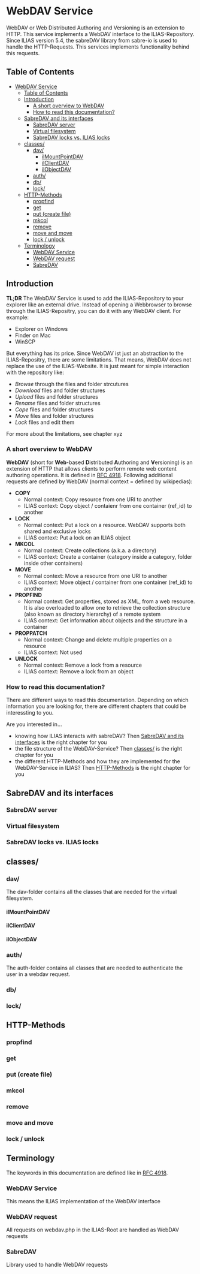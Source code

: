 # WebDAV Service
WebDAV or Web Distributed Authoring and Versioning is an extension to HTTP. This service implements a WebDAV interface to the ILIAS-Repository. Since ILIAS version 5.4, the sabreDAV library from sabre-io is used to handle the HTTP-Requests. This services implements functionality behind this requests.

## Table of Contents
* [WebDAV Service](#webdav-service)
    * [Table of Contents](#table-of-contents)
    * [Introduction](#introduction)
        * [A short overview to WebDAV](#a-short-overview-to-webdav)
        * [How to read this documentation?](#how-to-read-this-documentation)
    * [SabreDAV and its interfaces](#sabredav-and-its-interfaces)
        * [SabreDAV server](#sabredav-server)
        * [Virtual filesystem](#virtual-filesystem)
        * [SabreDAV locks vs. ILIAS locks](#sabredav-locks-vs-ilias-locks)
    * [classes/](#classes)
        * [dav/](#dav)
            * [ilMountPointDAV](#ilmountpointdav)
            * [ilClientDAV](#ilclientdav)
            * [ilObjectDAV](#ilobjectdav)
        * [auth/](#auth)
        * [db/](#db)
        * [lock/](#lock)
    * [HTTP-Methods](#http-methods)
        * [propfind](#propfind)
        * [get](#get)
        * [put (create file)](#put-create-file)
        * [mkcol](#mkcol)
        * [remove](#remove)
        * [move and move](#move-and-move)
        * [lock / unlock](#lock--unlock)
    * [Terminology](#terminology)
        * [WebDAV Service](#webdav-service)
        * [WebDAV request](#webdav-request)
        * [SabreDAV](#sabredav)


## Introduction
**TL;DR** The WebDAV Service is used to add the ILIAS-Repository to your explorer like an external drive. Instead of opening a Webbrowser to browse through the ILIAS-Repositry, you can do it with any WebDAV client. For example:

* Explorer on Windows
* Finder on Mac
* WinSCP

But everything has its price. Since WebDAV ist just an abstraction to the ILIAS-Repositry, there are some limitations. That means, WebDAV does not replace the use of the ILIAS-Website. It is just meant for simple interaction with the repository like:

* _Browse_ through the files and folder strcutures
* _Download_ files and folder structures
* _Upload_ files and folder structures
* _Rename_ files and folder structures
* _Cope_ files and folder structures
* _Move_ files and folder structures
* _Lock_ files and edit them

For more about the limitations, see chapter xyz

### A short overview to WebDAV

**WebDAV** (short for **Web**-based **D**istributed **A**uthoring and **V**ersioning) is an extension of HTTP that allows clients to perform remote web content authoring operations. It is defined in [RFC 4918](https://tools.ietf.org/html/rfc4918). Following additional requests are defined by WebDAV (normal context = defined by wikipedias):

* **COPY**
    * Normal context: Copy resource from one URI to another
    * ILIAS context: Copy object / contaienr from one container (ref_id) to another
* **LOCK**
    * Normal context: Put a lock on a resource. WebDAV supports both shared and exclusive locks
    * ILIAS context: Put a lock on an ILIAS object
* **MKCOL**
    * Normal context: Create collections (a.k.a. a directory)
    * ILIAS context: Create a container (category inside a category, folder inside other containers)
* **MOVE**
    * Normal context: Move a resource from one URI to another
    * ILIAS context: Move object / container from one container (ref_id) to another
* **PROPFIND**
    * Normal context: Get properties, stored as XML, from a web resource. It is also overloaded to allow one to retrieve the collection structure (also known as directory hierarchy) of a remote system
    * ILIAS context: Get information about objects and the structure in a container
* **PROPPATCH**
    *  Normal context: Change and delete multiple properties on a resource
    *  ILIAS context: Not used
* **UNLOCK**
    *  Normal context: Remove a lock from a resource
    *  ILIAS context: Remove a lock from an object


### How to read this documentation?

There are different ways to read this documentation. Depending on which information you are looking for, there are different chapters that could be interessting to you. 

Are you interested in...

* knowing how ILIAS interacts with sabreDAV? Then [SabreDAV and its interfaces](#sabredav-and-its-interfaces) is the right chapter for you
* the file structure of the WebDAV-Service? Then [classes/](#classes/) is the right chapter for you
* the different HTTP-Methods and how they are implemented for the WebDAV-Service in ILIAS? Then [HTTP-Methods](#http-methods) is the right chapter for you

## SabreDAV and its interfaces

### SabreDAV server

### Virtual filesystem

### SabreDAV locks vs. ILIAS locks

## classes/

### dav/
The dav-folder contains all the classes that are needed for the virtual filesystem.

#### ilMountPointDAV

#### ilClientDAV

#### ilObjectDAV




### auth/
The auth-folder contains all classes that are needed to authenticate the user in a webdav request.

### db/

### lock/

## HTTP-Methods

### propfind

### get

### put (create file)

### mkcol

### remove

### move and move

### lock / unlock


## Terminology

The keywords in this documentation are defined like in [RFC 4918](https://tools.ietf.org/html/rfc4918).

### WebDAV Service
This means the ILIAS implementation of the WebDAV interface

### WebDAV request
All requests on webdav.php in the ILIAS-Root are handled as WebDAV requests

### SabreDAV
Library used to handle WebDAV requests